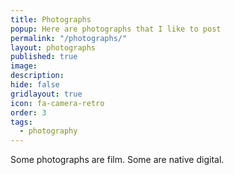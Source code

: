 ```yaml
---
title: Photographs
popup: Here are photographs that I like to post
permalink: "/photographs/"
layout: photographs
published: true
image:
description:
hide: false
gridlayout: true
icon: fa-camera-retro
order: 3
tags:
  - photography
---
```


Some photographs are film. Some are native digital.
